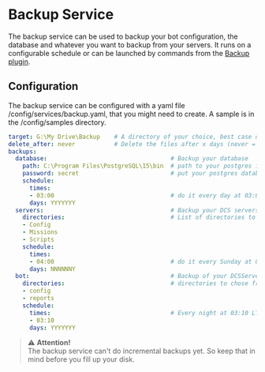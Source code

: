 # Backup Service
The backup service can be used to backup your bot configuration, the database and whatever you want to backup from your 
servers. It runs on a configurable schedule or can be launched by commands from the [Backup plugin](../../plugins/backup/README.md).

## Configuration
The backup service can be configured with a yaml file /config/services/backup.yaml, that you might need to create.
A sample is in the /config/samples directory.

```yaml
target: G:\My Drive\Backup    # A directory of your choice, best case on a cloud drive
delete_after: never           # Delete the files after x days (never = never) 
backups:
  database:                                   # Backup your database
    path: C:\Program Files\PostgreSQL\15\bin  # path to your postgres installation / bin directory
    password: secret                          # put your postgres database-user password in here
    schedule: 
      times:
      - 03:00                                 # do it every day at 03:00 LT
      days: YYYYYYY
  servers:                                    # Backup your DCS servers
    directories:                              # List of directories to be backed up
    - Config
    - Missions
    - Scripts
    schedule:
      times:
      - 04:00                                 # do it every Sunday at 04:00 LT                       
      days: NNNNNNY
  bot:                                        # Backup of your DCSServerBots configuration
    directories:                              # directories to chose from
    - config
    - reports
    schedule:
      times:                                  # Every night at 03:10 LT
      - 03:10
      days: YYYYYYY
```

> ⚠️ **Attention!**<br>
> The backup service can't do incremental backups yet. So keep that in mind before you fill up your disk.
